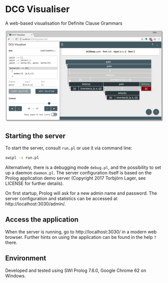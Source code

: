 # DCG Visualiser

A web-based visualisation for Definite Clause Grammars

![Screenshot](screenshot.png)

## Starting the server

To start the server, consult `run.pl` or use it via command line:

```sh
swipl -s run.pl
```

Alternatively, there is a debugging mode `debug.pl`, and the possibility to set up a daemon `daemon.pl`. The server configuration itself is based on the Prolog application demo server (Copyright 2017 Torbjörn Lager, see LICENSE for further details).

On first startup, Prolog will ask for a new admin name and password. The server configuration and statistics can be accessed at http://localhost:3030/admin/.

## Access the application

When the server is running, go to http://localhost:3030/ in a modern web browser. 
Further hints on using the application can be found in the help `?` there.

## Environment

Developed and tested using SWI Prolog 7.6.0, Google Chrome 62 on Windows.

